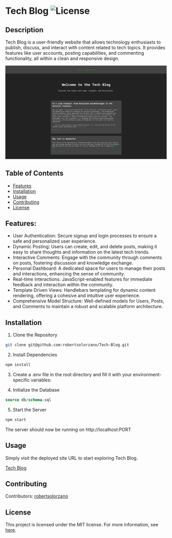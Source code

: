 # Tech Blog ![License](https://img.shields.io/badge/License-MIT-blue.svg) 

## Description

Tech Blog is a user-friendly website that allows technology enthusiasts to publish, discuss, and interact with content related to tech topics. It provides features like user accounts, posting capabilities, and commenting functionality, all within a clean and responsive design.

![preview](/public/assets/preview.png)

## Table of Contents
- [Features](#features)
- [Installation](#installation)
- [Usage](#usage)
- [Contributing](#contributing)
- [License](#license)

## Features:

- User Authentication: Secure signup and login processes to ensure a safe and personalized user experience.
- Dynamic Posting: Users can create, edit, and delete posts, making it easy to share thoughts and information on the latest tech trends.
- Interactive Comments: Engage with the community through comments on posts, fostering discussion and knowledge exchange.
- Personal Dashboard: A dedicated space for users to manage their posts and interactions, enhancing the sense of community.
- Real-time Interactions: JavaScript-enabled features for immediate feedback and interaction within the community.
- Template Driven Views: Handlebars templating for dynamic content rendering, offering a cohesive and intuitive user experience.
- Comprehensive Model Structure: Well-defined models for Users, Posts, and Comments to maintain a robust and scalable platform architecture.

## Installation

1. Clone the Repository

```bash
git clone git@github.com:robertsolorzano/Tech-Blog.git
```

2. Install Dependencies
```bash
npm install
```

3. Create a .env file in the root directory and fill it with your environment-specific variables:

4. Initialize the Database
```sql
source db/schema.sql
```

5. Start the Server
```bash
npm start
```

The server should now be running on http://localhost:PORT

## Usage

Simply visit the deployed site URL to start exploring Tech Blog.

[Tech Blog](https://tech-blog-510-23a9690fbb1d.herokuapp.com/)

## Contributing

Contributors: [robertsolorzano](https://github.com/robertsolorzano)

## License

This project is licensed under the MIT license. For more information, see [here](https://opensource.org/licenses/MIT).
  
